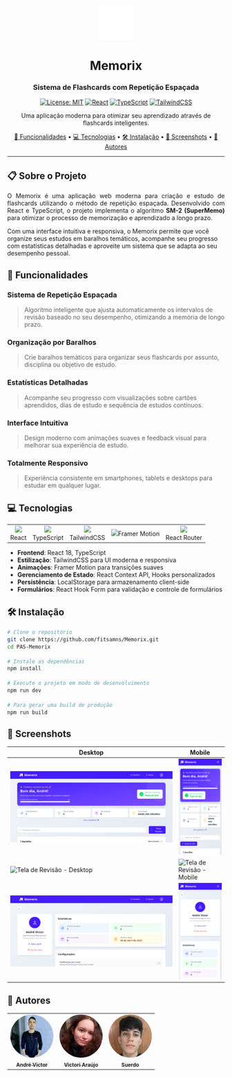 <div align="center">
  <img src="./src/assets/logo.png" alt="Memorix Logo" width="80" />
  
  # Memorix

  <h3>Sistema de Flashcards com Repetição Espaçada</h3>
  
  [![License: MIT](https://img.shields.io/badge/License-MIT-blue.svg)](https://opensource.org/licenses/MIT)
  [![React](https://img.shields.io/badge/React-18.x-61DAFB?logo=react&logoColor=white)](https://reactjs.org/)
  [![TypeScript](https://img.shields.io/badge/TypeScript-4.x-3178C6?logo=typescript&logoColor=white)](https://www.typescriptlang.org/)
  [![TailwindCSS](https://img.shields.io/badge/TailwindCSS-3.x-38B2AC?logo=tailwindcss&logoColor=white)](https://tailwindcss.com/)
</div>

<div align="center">
  <p>Uma aplicação moderna para otimizar seu aprendizado através de flashcards inteligentes.</p>
  
  [🚀 Funcionalidades](#funcionalidades) •
  [💻 Tecnologias](#tecnologias) •
  [🛠️ Instalação](#instalação) •
  [📱 Screenshots](#screenshots) •
  [👥 Autores](#autores)
</div>

---

## 📋 Sobre o Projeto

<p style="text-align: justify;">
O Memorix é uma aplicação web moderna para criação e estudo de flashcards utilizando o método de repetição espaçada. Desenvolvido com React e TypeScript, o projeto implementa o algoritmo <strong>SM-2 (SuperMemo)</strong> para otimizar o processo de memorização e aprendizado a longo prazo.  


Com uma interface intuitiva e responsiva, o Memorix permite que você organize seus estudos em baralhos temáticos, acompanhe seu progresso com estatísticas detalhadas e aproveite um sistema que se adapta ao seu desempenho pessoal.  
</p>

## 🚀 Funcionalidades <a name="funcionalidades"></a>

### Sistema de Repetição Espaçada

> Algoritmo inteligente que ajusta automaticamente os intervalos de revisão baseado no seu desempenho, otimizando a memória de longo prazo.

### Organização por Baralhos

> Crie baralhos temáticos para organizar seus flashcards por assunto, disciplina ou objetivo de estudo.

### Estatísticas Detalhadas

> Acompanhe seu progresso com visualizações sobre cartões aprendidos, dias de estudo e sequência de estudos contínuos.

### Interface Intuitiva

> Design moderno com animações suaves e feedback visual para melhorar sua experiência de estudo.

### Totalmente Responsivo

> Experiência consistente em smartphones, tablets e desktops para estudar em qualquer lugar.

## 💻 Tecnologias <a name="tecnologias"></a>

<table>
  <tr>
    <td align="center">
      <img src="https://cdn.jsdelivr.net/gh/devicons/devicon/icons/react/react-original.svg" width="40" />
      <br>React
    </td>
    <td align="center">
      <img src="https://cdn.jsdelivr.net/gh/devicons/devicon/icons/typescript/typescript-original.svg" width="40" />
      <br>TypeScript
    </td>
    <td align="center">
      <img src="https://cdn.jsdelivr.net/gh/devicons/devicon/icons/tailwindcss/tailwindcss-original.svg" width="40" />
      <br>TailwindCSS
    </td>
    <td align="center">
      <img src="https://cdn.jsdelivr.net/gh/devicons/devicon@latest/icons/framermotion/framermotion-original.svg" width="40"
      <br>Framer Motion
    </td>
    <td align="center">
      <img src="https://cdn.jsdelivr.net/gh/devicons/devicon@latest/icons/reactrouter/reactrouter-original.svg" width="40" />
      <br>React Router
    </td>
  </tr>
</table>

- **Frontend**: React 18, TypeScript
- **Estilização**: TailwindCSS para UI moderna e responsiva
- **Animações**: Framer Motion para transições suaves
- **Gerenciamento de Estado**: React Context API, Hooks personalizados
- **Persistência**: LocalStorage para armazenamento client-side
- **Formulários**: React Hook Form para validação e controle de formulários

## 🛠️ Instalação <a name="instalação"></a>

```bash
# Clone o repositório
git clone https://github.com/fitsamns/Memorix.git
cd PAS-Memorix

# Instale as dependências
npm install

# Execute o projeto em modo de desenvolvimento
npm run dev

# Para gerar uma build de produção
npm run build
```
## 📱 Screenshots <a name="screenshots"></a>

<table>
  <thead>
    <tr>
      <th>Desktop</th>
      <th>Mobile</th>
    </tr>
  </thead>
  <tbody>
    <tr>
      <td><img src="screenshots/tela_de_baralhos_desktop.png" alt="Tela de Baralhos - Desktop" /></td>
      <td><img src="screenshots/tela_de_baralhos_mobile.png" alt="Tela de Baralhos - Mobile" width="200" /></td>
    </tr>
    <tr>
      <td><img src="screenshots/tela_de_revisão_desktop.png" alt="Tela de Revisão - Desktop" /></td>
      <td><img src="screenshots/tela_de_revisão_mobile.png" alt="Tela de Revisão - Mobile" width="200" /></td>
    </tr>
    <tr>
      <td><img src="screenshots/tela_de_perfil_desktop.png" alt="Tela de Perfil - Desktop" /></td>
      <td><img src="screenshots/tela_de_perfil_mobile.png" alt="Tela de Perfil - Mobile" width="200" /></td>
    </tr>
  </tbody>
</table>

## 👥 Autores <a name="autores"></a>

<div align="center">
  <table>
    <tr>
      <td align="center">
        <a href="https://github.com/andrehsvictor">
          <img src="authors/andre.jpg" width="100" style="border-radius: 50%;" alt="André Victor"/>
          <br>
          <sub><b>André Victor</b></sub>
        </a>
      </td>
      <td align="center">
        <a href="https://github.com/VictoriAraujo">
          <img src="authors/maria.jpg" width="100" style="border-radius: 50%;" alt="Victori Araújo"/>
          <br>
          <sub><b>Victori Araújo</b></sub>
        </a>
      </td>
      <td align="center">
        <a href="https://github.com/Suerdo">
          <img src="authors/suerdo.jpg" width="100" style="border-radius: 50%;" alt="Suerdo"/>
          <br>
          <sub><b>Suerdo</b></sub>
        </a>
      </td>
    </tr>
  </table>
</div>